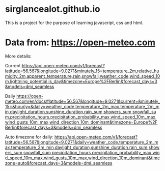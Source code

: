 # sirglancealot.github.io
This is a project for the purpose of learning javascript, css and html. 

# Data from: https://open-meteo.com
More details: 

Current
https://api.open-meteo.com/v1/forecast?latitude=56.567&longitude=9.0271&minutely_15=temperature_2m,relative_humidity_2m,apparent_temperature,rain,snowfall,weather_code,wind_speed_10m,lightning_potential,is_day&timezone=Europe%2FBerlin&forecast_days=3&models=dmi_seamless

Daily
https://open-meteo.com/en/docs#latitude=56.567&longitude=9.0271&current=&minutely_15=&hourly=&daily=weather_code,temperature_2m_max,temperature_2m_min,daylight_duration,sunshine_duration,rain_sum,showers_sum,snowfall_sum,precipitation_hours,precipitation_probability_max,wind_speed_10m_max,wind_gusts_10m_max,wind_direction_10m_dominant&timezone=Europe%2FBerlin&forecast_days=3&models=dmi_seamless

Auto timezone for daily:
https://api.open-meteo.com/v1/forecast?latitude=56.567&longitude=9.0271&daily=weather_code,temperature_2m_max,temperature_2m_min,daylight_duration,sunshine_duration,rain_sum,showers_sum,snowfall_sum,precipitation_hours,precipitation_probability_max,wind_speed_10m_max,wind_gusts_10m_max,wind_direction_10m_dominant&timezone=auto&forecast_days=3&models=dmi_seamless
